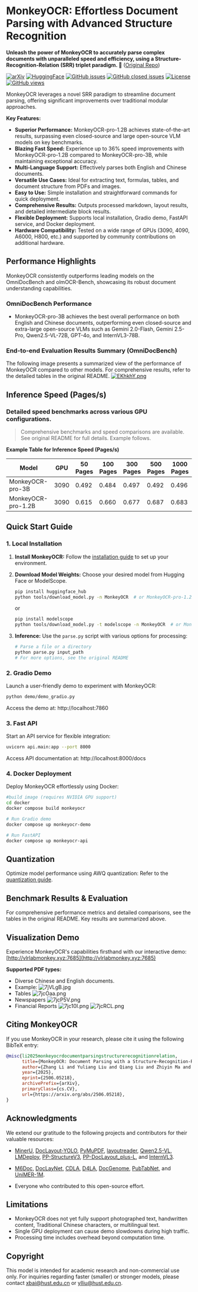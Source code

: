 # MonkeyOCR: Effortless Document Parsing with Advanced Structure Recognition

**Unleash the power of MonkeyOCR to accurately parse complex documents with unparalleled speed and efficiency, using a Structure-Recognition-Relation (SRR) triplet paradigm. 🐒** ([Original Repo](https://github.com/Yuliang-Liu/MonkeyOCR))

[![arXiv](https://img.shields.io/badge/Arxiv-MonkeyOCR-b31b1b.svg?logo=arXiv)](https://arxiv.org/abs/2506.05218)
[![HuggingFace](https://img.shields.io/badge/HuggingFace%20Weights-black.svg?logo=HuggingFace)](https://huggingface.co/echo840/MonkeyOCR)
[![GitHub issues](https://img.shields.io/github/issues/Yuliang-Liu/MonkeyOCR?color=critical&label=Issues)](https://github.com/Yuliang-Liu/MonkeyOCR/issues?q=is%3Aopen+is%3Aissue)
[![GitHub closed issues](https://img.shields.io/github/issues-closed/Yuliang-Liu/MonkeyOCR?color=success&label=Issues)](https://github.com/Yuliang-Liu/MonkeyOCR/issues?q=is%3Aissue+is%3Aclosed)
[![License](https://img.shields.io/badge/License-Apache%202.0-yellow)](https://github.com/Yuliang-Liu/MonkeyOCR/blob/main/LICENSE.txt)
[![GitHub views](https://komarev.com/ghpvc/?username=Yuliang-Liu&repo=MonkeyOCR&color=brightgreen&label=Views)](https://github.com/Yuliang-Liu/MonkeyOCR)

MonkeyOCR leverages a novel SRR paradigm to streamline document parsing, offering significant improvements over traditional modular approaches.

**Key Features:**

*   **Superior Performance:** MonkeyOCR-pro-1.2B achieves state-of-the-art results, surpassing even closed-source and large open-source VLM models on key benchmarks.
*   **Blazing Fast Speed:** Experience up to 36% speed improvements with MonkeyOCR-pro-1.2B compared to MonkeyOCR-pro-3B, while maintaining exceptional accuracy.
*   **Multi-Language Support:**  Effectively parses both English and Chinese documents.
*   **Versatile Use Cases:** Ideal for extracting text, formulas, tables, and document structure from PDFs and images.
*   **Easy to Use:** Simple installation and straightforward commands for quick deployment.
*   **Comprehensive Results:** Outputs processed markdown, layout results, and detailed intermediate block results.
*   **Flexible Deployment:** Supports local installation, Gradio demo, FastAPI service, and Docker deployment.
*   **Hardware Compatibility:** Tested on a wide range of GPUs (3090, 4090, A6000, H800, etc.) and supported by community contributions on additional hardware.

## Performance Highlights

MonkeyOCR consistently outperforms leading models on the OmniDocBench and olmOCR-Bench, showcasing its robust document understanding capabilities.

### OmniDocBench Performance

*   MonkeyOCR-pro-3B achieves the best overall performance on both English and Chinese documents, outperforming even closed-source and extra-large open-source VLMs such as Gemini 2.0-Flash, Gemini 2.5-Pro, Qwen2.5-VL-72B, GPT-4o, and InternVL3-78B.

### End-to-end Evaluation Results Summary (OmniDocBench)

The following image presents a summarized view of the performance of MonkeyOCR compared to other models. For comprehensive results, refer to the detailed tables in the original README.
<a href="https://zimgs.com/i/EKhkhY"><img src="https://v1.ax1x.com/2025/07/15/EKhkhY.png" alt="EKhkhY.png" border="0" /></a>


## Inference Speed (Pages/s)

### Detailed speed benchmarks across various GPU configurations.
> Comprehensive benchmarks and speed comparisons are available. See original README for full details. Example follows.

**Example Table for Inference Speed (Pages/s)**

| Model              | GPU   | 50 Pages | 100 Pages | 300 Pages | 500 Pages | 1000 Pages |
| ------------------ | ----- | -------- | --------- | --------- | --------- | ---------- |
| MonkeyOCR-pro-3B   | 3090  | 0.492    | 0.484     | 0.497     | 0.492     | 0.496      |
| MonkeyOCR-pro-1.2B | 3090  | 0.615    | 0.660     | 0.677     | 0.687     | 0.683      |

## Quick Start Guide

### 1. Local Installation
1.  **Install MonkeyOCR:** Follow the [installation guide](https://github.com/Yuliang-Liu/MonkeyOCR/blob/main/docs/install_cuda_pp.md#install-with-cuda-support) to set up your environment.
2.  **Download Model Weights:** Choose your desired model from Hugging Face or ModelScope.

    ```bash
    pip install huggingface_hub
    python tools/download_model.py -n MonkeyOCR  # or MonkeyOCR-pro-1.2B
    ```
    or
    ```bash
    pip install modelscope
    python tools/download_model.py -t modelscope -n MonkeyOCR  # or MonkeyOCR-pro-1.2B
    ```

3.  **Inference:** Use the `parse.py` script with various options for processing:
    ```bash
    # Parse a file or a directory
    python parse.py input_path
    # For more options, see the original README
    ```

### 2. Gradio Demo

Launch a user-friendly demo to experiment with MonkeyOCR:
```bash
python demo/demo_gradio.py
```
Access the demo at: http://localhost:7860

### 3. Fast API

Start an API service for flexible integration:
```bash
uvicorn api.main:app --port 8000
```
Access API documentation at: http://localhost:8000/docs

### 4. Docker Deployment

Deploy MonkeyOCR effortlessly using Docker:
```bash
#build image (requires NVIDIA GPU support)
cd docker
docker compose build monkeyocr

# Run Gradio demo 
docker compose up monkeyocr-demo

# Run FastAPI
docker compose up monkeyocr-api
```

## Quantization

Optimize model performance using AWQ quantization: Refer to the [quantization guide](docs/Quantization.md).

## Benchmark Results & Evaluation

For comprehensive performance metrics and detailed comparisons, see the tables in the original README.  Key results are summarized above.

## Visualization Demo

Experience MonkeyOCR's capabilities firsthand with our interactive demo: [http://vlrlabmonkey.xyz:7685](http://vlrlabmonkey.xyz:7685)

**Supported PDF types:**

*   Diverse Chinese and English documents.
*   Example:
    <img src="https://v1.ax1x.com/2025/06/10/7jVLgB.jpg" alt="7jVLgB.jpg" border="0" />
*   Tables
    <img src="https://v1.ax1x.com/2025/06/11/7jcOaa.png" alt="7jcOaa.png" border="0" />
*   Newspapers
    <img src="https://v1.ax1x.com/2025/06/11/7jcP5V.png" alt="7jcP5V.png" border="0" />
*   Financial Reports
    <img src="https://v1.ax1x.com/2025/06/11/7jc10I.png" alt="7jc10I.png" border="0" />
    <img src="https://v1.ax1x.com/2025/06/11/7jcRCL.png" alt="7jcRCL.png" border="0" />

## Citing MonkeyOCR

If you use MonkeyOCR in your research, please cite it using the following BibTeX entry:

```bibtex
@misc{li2025monkeyocrdocumentparsingstructurerecognitionrelation,
      title={MonkeyOCR: Document Parsing with a Structure-Recognition-Relation Triplet Paradigm}, 
      author={Zhang Li and Yuliang Liu and Qiang Liu and Zhiyin Ma and Ziyang Zhang and Shuo Zhang and Zidun Guo and Jiarui Zhang and Xinyu Wang and Xiang Bai},
      year={2025},
      eprint={2506.05218},
      archivePrefix={arXiv},
      primaryClass={cs.CV},
      url={https://arxiv.org/abs/2506.05218}, 
}
```

## Acknowledgments

We extend our gratitude to the following projects and contributors for their valuable resources:

*   [MinerU](https://github.com/opendatalab/MinerU), [DocLayout-YOLO](https://github.com/opendatalab/DocLayout-YOLO), [PyMuPDF](https://github.com/pymupdf/PyMuPDF), [layoutreader](https://github.com/ppaanngggg/layoutreader), [Qwen2.5-VL](https://github.com/QwenLM/Qwen2.5-VL), [LMDeploy](https://github.com/InternLM/lmdeploy), [PP-StructureV3](https://github.com/PaddlePaddle/PaddleOCR), [PP-DocLayout_plus-L](https://huggingface.co/PaddlePaddle/PP-DocLayout_plus-L), and [InternVL3](https://github.com/OpenGVLab/InternVL).

*   [M6Doc](https://github.com/HCIILAB/M6Doc), [DocLayNet](https://github.com/DS4SD/DocLayNet), [CDLA](https://github.com/buptlihang/CDLA), [D4LA](https://github.com/AlibabaResearch/AdvancedLiterateMachinery), [DocGenome](https://github.com/Alpha-Innovator/DocGenome), [PubTabNet](https://github.com/ibm-aur-nlp/PubTabNet), and [UniMER-1M](https://github.com/opendatalab/UniMERNet).

*   Everyone who contributed to this open-source effort.

## Limitations

*   MonkeyOCR does not yet fully support photographed text, handwritten content, Traditional Chinese characters, or multilingual text.
*   Single GPU deployment can cause demo slowdowns during high traffic.
*   Processing time includes overhead beyond computation time.

## Copyright

This model is intended for academic research and non-commercial use only.  For inquiries regarding faster (smaller) or stronger models, please contact xbai@hust.edu.cn or ylliu@hust.edu.cn.